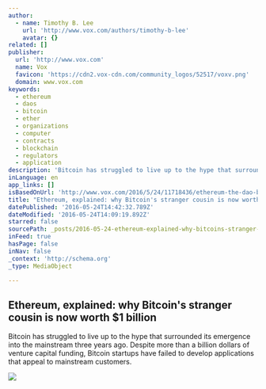 ```yaml
---
author:
  - name: Timothy B. Lee
    url: 'http://www.vox.com/authors/timothy-b-lee'
    avatar: {}
related: []
publisher:
  url: 'http://www.vox.com'
  name: Vox
  favicon: 'https://cdn2.vox-cdn.com/community_logos/52517/voxv.png'
  domain: www.vox.com
keywords:
  - ethereum
  - daos
  - bitcoin
  - ether
  - organizations
  - computer
  - contracts
  - blockchain
  - regulators
  - application
description: 'Bitcoin has struggled to live up to the hype that surrounded its emergence into the mainstream three years ago. Despite more than a billion dollars of venture capital funding, Bitcoin startups have failed to develop applications that appeal to mainstream customers.'
inLanguage: en
app_links: []
isBasedOnUrl: 'http://www.vox.com/2016/5/24/11718436/ethereum-the-dao-bitcoin'
title: "Ethereum, explained: why Bitcoin's stranger cousin is now worth $1 billion"
datePublished: '2016-05-24T14:42:32.789Z'
dateModified: '2016-05-24T14:09:19.892Z'
starred: false
sourcePath: _posts/2016-05-24-ethereum-explained-why-bitcoins-stranger-cousin-is-now-wo.md
inFeed: true
hasPage: false
inNav: false
_context: 'http://schema.org'
_type: MediaObject

---
```

<article style=""><h1>Ethereum, explained: why Bitcoin's stranger cousin is now worth $1 billion</h1><p>Bitcoin has struggled to live up to the hype that surrounded its emergence into the mainstream three years ago. Despite more than a billion dollars of venture capital funding, Bitcoin startups have failed to develop applications that appeal to mainstream customers.</p><img src="https://cdn3.vox-cdn.com/thumbor/QhnUCg__ahFGAwSg68nY6-18_x4=/4x0:997x662/1280x853/cdn0.vox-cdn.com/uploads/chorus_image/image/49675615/shutterstock_258573149.0.jpg" /></article>
